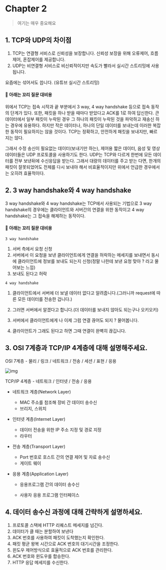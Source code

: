 # Chapter 2

> 여기는 매우 중요해요

## 1. TCP와 UDP의 차이점

1. TCP는 연결형 서비스로 신뢰성을 보장합니다. 신뢰성 보장을 위해 오류제어, 흐름제어, 혼잡제어를 제공합니다. 
2. UDP는 비연결형 서비스로 비신뢰적이지만 속도가 빨라서 실시간 스트리밍에 사용됩니다.

요즘에는 섞어서도 씁니다. (유튜브 실시간 스트리밍)

#### 💢 아래는 꼬리 질문 대비용

 위에서 TCP는 접속 시작과 끝 부분에서 3 way, 4 way handshake 등으로 접속 동작의 단계가 있다. 또한, 패킷을 하나 받을 때마다 받았다고 ACK를 1로 하여 답신한다. 큰 데이터에서 일부 패킷이 누락된 경우 그 하나의 패킷이 누락된 것을 파악하고 재송신 하는 경우에 유용하다. 하지만 작은 데이터나, 하나의 단일 데이터를 보내는데 이러한 복잡한 동작이 필요하지는 않을 것이다. TCP는 정확하고, 안전하게 패킷을 보내지만, 빠르지는 않다. 

 그래서 수정 송신이 필요없는 데이터(보내기만 하는), 제어용 짧은 데이터, 음성 및 영상 데이터들은 UDP 프로토콜을 사용하기도 한다. UDP는 TCP와 다르게 한번에 모든 데이터를 전부 보낸뒤에 수신응답을 받는다. 그래서 대량의 데이터를 주고 받는 다면, 한개의 패킷이 잘못되었어도 전체를 다시 보내야 해서 비효율적이지만 위에서 언급한 경우에서는 오히려 효율적이다.

## 2. 3 way handshake와 4 way handshake

 3 way handshake와 4 way handshake는 TCP에서 사용되는 기법으로 3 way handshake의 경우에는 클라이언트와 서버간의 연결을 위한 동작이고 4 way handshake는 그 접속을 해제하는 동작이다.

#### 💢 아래는 꼬리 질문 대비용

`3 way handshake`

1. 서버 측에서 요청 신청
2. 서버에서 이 요청을 보낸 클라이언트에게 연결을 허락하는 메세지를 보내면서 동시에 클라이언트에 정보를 보내도 되는지 신청(정말 나한테 보낸 요청 맞아 ? 라고 물어보는 느낌)
3. 보내도 된다고 허락 

`4 way handshake`

1. 클라이언트에서 서버에 더 보낼 데이터 없다고 알려줍니다.(그러니까 request에 따른 모든 데이터를 전송한 겁니다.)

2. 그러면 서버에서 알겠다고 합니다.(더 데이터를 보내지 않아도 되는구나 오키오키)

3. 서버에서 클라이언트에게 나 이제 그럼 연결 끊어도 되지 ? 물어봅니다.

4. 클라이언트가 그래도 된다고 하면 그때 연결이 완벽히 끊깁니다.

   

## 3. OSI 7계층과 TCP/IP 4계층에 대해 설명해주세요.

OSI 7계층 - 물리 / 링크 / 네트워크 / 전송 / 세션 / 표현 / 응용

![img](https://camo.githubusercontent.com/abb5beca5cd3003722a4a9bf8dd3b173183f60d51fbbe8bf282b7efd11afbb39/68747470733a2f2f696d67312e6461756d63646e2e6e65742f7468756d622f523132383078302f3f73636f64653d6d746973746f72793226666e616d653d6874747073253341253246253246626c6f672e6b616b616f63646e2e6e6574253246646e2532466272474779752532466274717a6963306f3754652532467a434c516b3161715135786b3572337656686c4a6e4b253246696d672e706e67)

TCP/IP 4계층 - 네트워크 / 인터넷 / 전송 / 응용

- 네트워크 계층(Network Layer)

  - MAC 주소를 참조해 장비 간 데이터 송수신
  - 브리지, 스위치

- 인터넷 계층(Internet Layer)

  - 데이터 전송을 위한 IP 주소 지정 및 경로 지정
  - 라우터

- 전송 계층(Transport Layer)

  - Port 번호로 호스트 간의 연결 제어 및 자료 송수신
  - 게이트 웨이

- 응용 계층(Application Layer)

  - 응용프로그램 간의 데이터 송수신

  - 사용자 응용 프로그램 인터페이스

    

## 4. 데이터 송수신 과정에 대해 간략하게 설명하세요.

1. 프로토콜 스택에 HTTP 리퀘스트 메세지를 넘긴다.
2. 데이터가 클 때는 분할하여 보낸다
3. ACK 번호를 사용하여 패킷이 도착했는지 확인한다.
4. 패킷 평균 왕복 시간으로 ACK 번호의 대기시간을 조정한다.
5. 윈도우 제어방식으로 효율적으로 ACK 번호를 관리한다.
6. ACK 번호와 윈도우를 합승한다.
7. HTTP 응답 메세지를 수신한다.